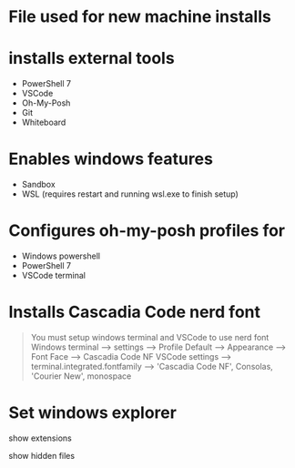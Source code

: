 # File used for new machine installs
# installs external tools
- PowerShell 7
- VSCode
- Oh-My-Posh
- Git
- Whiteboard

# Enables windows features
- Sandbox
- WSL (requires restart and running wsl.exe to finish setup)

# Configures oh-my-posh profiles for 
- Windows powershell
- PowerShell 7
- VSCode terminal

# Installs Cascadia Code nerd font
> You must setup windows terminal and VSCode to use nerd font
> Windows terminal --> settings --> Profile Default --> Appearance --> Font Face --> Cascadia Code NF
> VSCode settings --> terminal.integrated.fontfamily --> 'Cascadia Code NF', Consolas, 'Courier New', monospace

# Set windows explorer
show extensions

show hidden files
